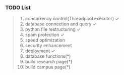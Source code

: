 ### TODO List
> 1. concurrency control(Threadpool executor) ✓
> 2. database connection and query ✓
> 3. python file restructuring ✓
> 4. spam protection ✓
> 5. speed optimization
> 6. security enhancement
> 7. deployment ✓
> 8. database functions(*)
> 9. build research page(*)
> 10. build campus page(*)